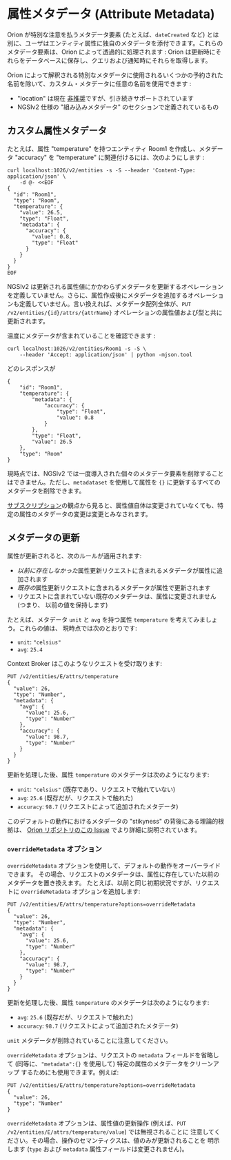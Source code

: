 # 属性メタデータ (Attribute Metadata)

Orion が特別な注意を払うメタデータ要素 (たとえば、`dateCreated` など) とは別に、ユーザはエンティティ属性に独自のメタデータを添付できます。これらのメタデータ要素は、Orion によって透過的に処理されます : Orion は更新時にそれらをデータベースに保存し、クエリおよび通知時にそれらを取得します。

Orion によって解釈される特別なメタデータに使用されるいくつかの予約された名前を除いて、カスタム・メタデータに任意の名前を使用できます :

-   "location" は現在 [非推奨](../deprecated.md)ですが、引き続きサポートされています
-   NGSIv2 仕様の "組み込みメタデータ" のセクションで定義されているもの

## カスタム属性メタデータ

たとえば、属性 "temperature" を持つエンティティ Room1 を作成し、メタデータ "accuracy" を "temperature" に関連付けるには、次のようにします :

```
curl localhost:1026/v2/entities -s -S --header 'Content-Type: application/json' \
    -d @- <<EOF
{
  "id": "Room1",
  "type": "Room",
  "temperature": {
    "value": 26.5,
    "type": "Float",
    "metadata": {
      "accuracy": {
        "value": 0.8,
        "type": "Float"
      }
    }
  }
}
EOF
```

NGSIv2 は更新される属性値にかかわらずメタデータを更新するオペレーションを定義していません。さらに、属性作成後にメタデータを追加するオペレーションも定義していません。言い換えれば、メタデータ配列全体が、`PUT /v2/entities/{id}/attrs/{attrName}` オペレーションの属性値および型と共に更新されます。

温度にメタデータが含まれていることを確認できます :

```
curl localhost:1026/v2/entities/Room1 -s -S \
    --header 'Accept: application/json' | python -mjson.tool
```

どのレスポンスが

```
{
    "id": "Room1",
    "temperature": {
        "metadata": {
            "accuracy": {
                "type": "Float",
                "value": 0.8
            }
        },
        "type": "Float",
        "value": 26.5
    },
    "type": "Room"
}
```

現時点では、NGSIv2 では一度導入された個々のメタデータ要素を削除することはできません。ただし、`metadataset` を使用して属性を `{}` に更新するすべてのメタデータを削除できます。

[サブスクリプション](walkthrough_apiv2.md#subscriptions)の観点から見ると、属性値自体は変更されていなくても、特定の属性のメタデータの変更は変更とみなされます。

<a name="updating-metadata"></a>
## メタデータの更新

属性が更新されると、次のルールが適用されます:

* *以前に存在しなかった*属性更新リクエストに含まれるメタデータが属性に追加されます
* *既存の*属性更新リクエストに含まれるメタデータが属性で更新されます
* リクエストに含まれていない既存のメタデータは、属性に変更されません (つまり、
  以前の値を保持します)

たとえば、メタデータ `unit` と `avg` を持つ属性 `temperature` を考えてみましょう。これらの値は、
現時点では次のとおりです:

* `unit`: `"celsius"`
* `avg`: `25.4`

Context Broker はこのようなリクエストを受け取ります:

```
PUT /v2/entities/E/attrs/temperature
{
  "value": 26,
  "type": "Number",
  "metadata": {
    "avg": {
      "value": 25.6,
      "type": "Number"
    },
    "accuracy": {
      "value": 98.7,
      "type": "Number"
    }
  }
}
```

更新を処理した後、属性 `temperature` のメタデータは次のようになります:

* `unit`: `"celsius"` (既存であり、リクエストで触れていない)
* `avg`: `25.6` (既存だが、リクエストで触れた)
* `accuracy`: `98.7` (リクエストによって追加されたメタデータ)

このデフォルトの動作におけるメタデータの "stikyness" の背後にある理論的根拠は、
[Orion リポジトリのこの Issue](https://github.com/telefonicaid/fiware-orion/issues/4033)
でより詳細に説明されています。

### `overrideMetadata` オプション

`overrideMetadata` オプションを使用して、デフォルトの動作をオーバーライドできます。
その場合、リクエストのメタデータは、属性に存在していた以前のメタデータを置き換えます。
たとえば、以前と同じ初期状況ですが、リクエストに `overrideMetadata` オプションを追加します:

```
PUT /v2/entities/E/attrs/temperature?options=overrideMetadata
{
  "value": 26,
  "type": "Number",
  "metadata": {
    "avg": {
      "value": 25.6,
      "type": "Number"
    },
    "accuracy": {
      "value": 98.7,
      "type": "Number"
    }
  }
}
```

更新を処理した後、属性 `temperature` のメタデータは次のようになります:

* `avg`: `25.6` (既存だが、リクエストで触れた)
* `accuracy`: `98.7` (リクエストによって追加されたメタデータ)

`unit` メタデータが削除されていることに注意してください。

`overrideMetadata` オプションは、リクエストの `metadata` フィールドを省略して
(同等に、`"metadata":{}` を使用して) 特定の属性のメタデータをクリーンアップ
するためにも使用できます。例えば:

```
PUT /v2/entities/E/attrs/temperature?options=overrideMetadata
{
  "value": 26,
  "type": "Number"
}
```

`overrideMetadata` オプションは、属性値の更新操作
(例えば、`PUT /v2/entities/E/attrs/temperature/value`) では無視されることに
注意してください。その場合、操作のセマンティクスは、値のみが更新されることを
明示します (`type` および `metadata` 属性フィールドは変更されません)。

